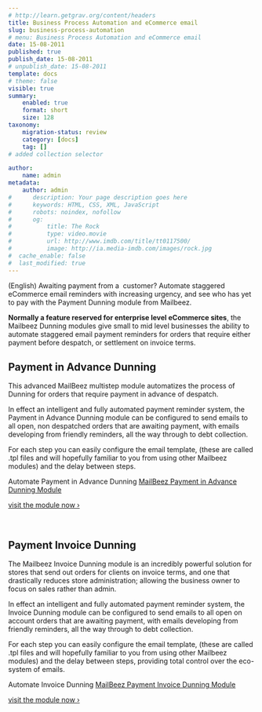 ```yaml
---
# http://learn.getgrav.org/content/headers
title: Business Process Automation and eCommerce email
slug: business-process-automation
# menu: Business Process Automation and eCommerce email
date: 15-08-2011
published: true
publish_date: 15-08-2011
# unpublish_date: 15-08-2011
template: docs
# theme: false
visible: true
summary:
    enabled: true
    format: short
    size: 128
taxonomy:
    migration-status: review
    category: [docs]
    tag: []
# added collection selector

author:
    name: admin
metadata:
    author: admin
#      description: Your page description goes here
#      keywords: HTML, CSS, XML, JavaScript
#      robots: noindex, nofollow
#      og:
#          title: The Rock
#          type: video.movie
#          url: http://www.imdb.com/title/tt0117500/
#          image: http://ia.media-imdb.com/images/rock.jpg
#  cache_enable: false
#  last_modified: true
---
```


(English) Awaiting payment from a  customer? Automate staggered eCommerce email reminders with increasing urgency, and see who has yet to pay with the Payment Dunning module from Mailbeez.

**Normally a feature reserved for enterprise level eCommerce sites**, the Mailbeez Dunning modules give small to mid level businesses the ability to automate staggered email payment reminders for orders that require either payment before despatch, or settlement on invoice terms.

## Payment in Advance Dunning

This advanced MailBeez multistep module automatizes the process of Dunning for orders that require payment in advance of despatch.

In effect an intelligent and fully automated payment reminder system, the Payment in Advance Dunning module can be configured to send emails to all open, non despatched orders that are awaiting payment, with emails developing from friendly reminders, all the way through to debt collection.

For each step you can easily configure the email template, (these are called .tpl files and will hopefully familiar to you from using other Mailbeez modules) and the delay between steps.

 Automate Payment in Advance Dunning [MailBeez Payment in Advance Dunning Module](http://www.mailbeez.com/documentation/mailbeez/payment_inadvance_dunning/ "Payment in Advance dunning")

[visit the module now ›](http://www.mailbeez.com/documentation/mailbeez/payment_inadvance_dunning/ "Payment in Advanced dunning")



 

 

## Payment Invoice Dunning

The Mailbeez Invoice Dunning module is an incredibly powerful solution for stores that send out orders for clients on invoice terms, and one that drastically reduces store administration; allowing the business owner to focus on sales rather than admin.

In effect an intelligent and fully automated payment reminder system, the Invoice Dunning module can be configured to send emails to all open on account orders that are awaiting payment, with emails developing from friendly reminders, all the way through to debt collection.

For each step you can easily configure the email template, (these are called .tpl files and will hopefully familiar to you from using other Mailbeez modules) and the delay between steps, providing total control over the eco-system of emails.

 Automate Invoice Dunning [MailBeez Payment Invoice Dunning Module](http://www.mailbeez.com/documentation/mailbeez/payment_invoice_dunning/ "Payment in Advance dunning")

[visit the module now ›](http://www.mailbeez.com/documentation/mailbeez/payment_invoice_dunning/ "Payment Invoice dunning")
